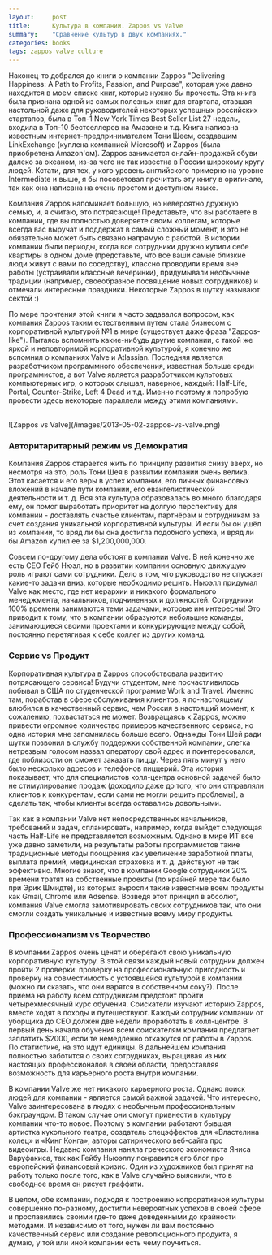 ```yaml
---
layout:     post
title:      Культура в компании. Zappos vs Valve
summary:    "Сравнение культур в двух компаниях."
categories: books
tags: zappos valve culture
---
```


Наконец-то добрался до книги о компании Zappos "Delivering Happiness: A Path to Profits, Passion, and Purpose", которая уже давно находится в моем списке книг, которые нужно бы прочесть. Эта книга была признана одной из самых полезных книг для стартапа, ставшая настольной даже для руководителей некоторых успешных российских стартапов, была в Топ-1 New York Times Best Seller List 27 недель, входила в Топ-10 бестселлеров на Амазоне и т.д. Книга написана известным интернет-предпринимателем Тони Шеем, создавшим LinkExchange (куплена компанией Microsoft) и Zappos (была приобретена Amazon'ом). Zappos занимается онлайн-продажей обуви далеко за океаном, из-за чего не так известна в России широкому кругу людей. Кстати, для тех, у кого уровень английского примерно на уровне Intermediate и выше, я бы посоветовал прочитать эту книгу в оригинале, так как она написана на очень простом и доступном языке.

Компания Zappos напоминает большую, но невероятно дружную семью, и, я считаю, это потрясающе! Представьте, что вы работаете в компании, где вы полностью доверяете своим коллегам, которые всегда вас выручат и поддержат в самый сложный момент, и это не обязательно может быть связано напрямую с работой. В истории компании были периоды, когда все сотрудники дружно купили себе квартиры в одном доме (представьте, что все ваши самые близкие люди живут с вами по соседству), классно проводили время вне работы (устраивали классные вечеринки), придумывали необычные традиции (например, своеобразное посвящение новых сотрудников) и отмечали интересные праздники. Некоторые Zappos в шутку называют сектой :)

По мере прочтения этой книги я часто задавался вопросом, как компания Zappos таким естественным путем стала бизнесом с корпоративной культурой №1 в мире (существует даже фраза "Zappos-like"). Пытаясь вспомнить какие-нибудь другие компании, с такой же яркой и неповторимой корпоративной культурой, я конечно же вспомнил о компаниях Valve и Atlassian. Последняя является разработчиком программного обеспечения, известная больше среди программистов, а вот Valve является разработчиком культовых компьютерных игр, о которых слышал, наверное, каждый: Half-Life, Portal, Counter-Strike, Left 4 Dead и т.д. Именно поэтому я попробую провести здесь некоторые параллели между этими компаниями.

<br>
![Zappos vs Valve](/images/2013-05-02-zappos-vs-valve.png)
<br>

### Авторитаритарный режим vs Демократия

Компания Zappos старается жить по принципу развития снизу вверх, но несмотря на это, роль Тони Шея в развитии компании очень велика. Этот касается и его веры в успех компании, его личных финансовых вложений в начале пути компании, его евангелистической деятельности и т. д. Вся эта культура образовалась во много благодаря ему, он помог выработать приоритет на долгую перспективу для компании - доставлять счастье клиентам, партнёрам и сотрудникам за счет создания уникальной корпоративной культуры. И если бы он ушёл из компании, то вряд ли бы она достигла подобного успеха, и вряд ли бы Amazon купил ее за $1,200,000,000.

Совсем по-другому дела обстоят в компании Valve. В ней конечно же есть CEO Гейб Нюэл, но в развитии компании основную движущую роль играют сами сотрудники. Дело в том, что руководство не спускает какие-то задачи вниз, которые необходимо решить. Ньюэлл придумал Valve как место, где нет иерархии и никакого формального менеджмента, начальников, подчиненных и должностей. Сотрудники 100% времени занимаются теми задачами, которые им интересны! Это приводит к тому, что в компании образуются небольшие команды, занимающиеся своими проектами и конкурирующие между собой, постоянно перетягивая к себе коллег из других команд.

### Сервис vs Продукт

Корпоративная культура в Zappos способствовала развитию потрясающего сервиса!
Будучи студентом, мне посчастливилось побывал в США по студенческой программе Work and Travel.
Именно там, поработав в сфере обслуживания клиентов, я по-настоящему влюбился в качественный сервис, чем Россия в настоящий момент, к сожалению, похвастаться не может.
Возвращаясь к Zappos, можно привести огромное количество примеров качественного сервиса, но одна история мне запомнилась больше всего. Однажды Тони Шей ради шутки позвонил в службу поддержки собственной компании, слегка нетрезвым голосом назвал оператору свой адрес и поинтересовался, где поблизости он сможет заказать пиццу. Через пять минут у него было несколько адресов и телефонов пиццерий. Эта история показывает, что для специалистов колл-центра основной задачей было не стимулирование продаж (доходило даже до того, что они отправляли клиентов к конкурентам, если сами не могли решить проблемы), а сделать так, чтобы клиенты всегда оставались довольными.

Так как в компании Valve нет непосредственных начальников, требований и задач, спланировать, например, когда выйдет следующая часть Half-Life не представляется возможным. Однако в мире ИТ все уже давно заметили, на результаты работы программистов такие традиционные методы поощрения как увеличение заработной платы, выплата премий, медицинская страховка и т. д. действуют не так эффективно. Многие знают, что в компании Google сотрудники 20% времени тратят на собственные проекты (по крайней мере так было при Эрик Шмидте), из которых выросли такие известные всем продукты как Gmail, Chrome или Adsense. Возведя этот принцип в абсолют, компания Valve смогла замотивировать своих сотрудников так, что они смогли создать уникальные и известные всему миру продукты.

### Профессионализм vs Творчество

В компании Zappos очень ценят и оберегают свою уникальную корпоративную культуру. В этой связи каждый новый сотрудник должен пройти 2 проверки: проверку на профессиональную пригодность и проверку на совместимость с устоявшейся культурой в компании (можно ли сказать, что они варятся в собственном соку?). После приема на работу всем сотрудникам предстоит пройти четырехмесячный курс обучения. Соискатели изучают историю Zappos, вместе ходят в походы и путешествуют. Каждый сотрудник компании от уборщика до СЕО должен две недели проработать в колл-центре. В первый день начала обучения всем соискателям компания предлагает заплатить $2000, если те немедленно откажутся от работы в Zappos. По статистике, на это идут единицы. В дальнейшем компания полностью заботится о своих сотрудниках, выращивая из них настоящих профессионалов в своей области, предоставляя возможность для карьерного роста внутри компании.

В компании Valve же нет никакого карьерного роста. Однако поиск людей для компании - является самой важной задачей. Что интересно, Valve заинтересована в людях с необычным профессиональным бэкграундом. В таком случае они смогут привнести в культуру компании что-то новое. Поэтому в компании работают бывшая артистка кукольного театра, создатель спецэффектов для «Властелина колец» и «Кинг Конга», авторы сатирического веб-сайта про видеоигры. Недавно компания наняла греческого экономиста Яниса Варуфакиса, так как Гейбу Ньюэллу понравился его блог про европейский финансовый кризис. Один из художников был принят на работу только после того, как в Valve случайно выяснили, что в свободное время он рисует граффити.

В целом, обе компании, подходя к построению копроративной культуры совершенно по-разному, достигли невероятных успехов в своей сфере и прославились своими где-то даже доведенными до крайности методами. И независимо от того, нужен ли вам постоянно качественный сервис или создание революционного продукта, я думаю, у той или иной компании есть чему поучиться.
